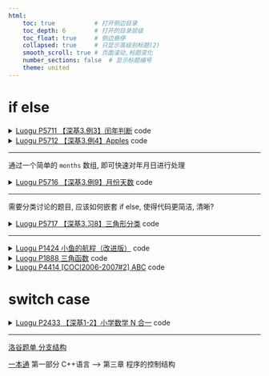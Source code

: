 ```yaml
---
html:
    toc: true           # 打开侧边目录
    toc_depth: 6        # 打开的目录层级
    toc_float: true     # 侧边悬停
    collapsed: true     # 只显示高级别标题(2)
    smooth_scroll: true # 页面滚动,标题变化
    number_sections: false  # 显示标题编号
    theme: united
---
```


# if else

<details><summary><a href="https://www.luogu.com.cn/problem/P5711" target="_blank">Luogu P5711 【深基3.例3】闰年判断</a> code</summary>

```cpp
#include <iostream>
using namespace std;

int n;

int main(){
    cin>>n;
    if( (n%4==0 && n%100!=0) || n%400==0 )
        cout<<1;
    else
        cout<<0;

    return 0;
}
```
</details>

<details><summary><a href="https://www.luogu.com.cn/problem/P5712" target="_blank">Luogu P5712 【深基3.例4】Apples</a> code</summary>

```cpp
#include <iostream>
using namespace std;

int main(){
    int x; cin>>x;

    if(x==0)
        printf("Today, I ate 0 apple.");
    else if(x==1)
        printf("Today, I ate 1 apple.");
    else 
        printf("Today, I ate %d apples.", x);

    return 0;
}
```
</details>

---

通过一个简单的 `months` 数组, 即可快速对年月日进行处理

<details><summary><a href="https://www.luogu.com.cn/problem/P5716" target="_blank">Luogu P5716 【深基3.例9】月份天数</a> code</summary>

```cpp
#include <iostream>
using namespace std;

int months[]={0, 31, 28, 31, 30, 31, 30, 31, 31, 30, 31, 30, 31};

int main(){
    int y, m;
    cin>>y>>m;
    if((y%4==0 && y%100!=0) || (y%400==0))
        months[2]=29;
    cout<<months[m];
    return 0;
}
```
</details>

---

需要分类讨论的题目, 应该如何嵌套 if else, 使得代码更简洁, 清晰?

<details><summary><a href="https://www.luogu.com.cn/problem/P5717" target="_blank">Luogu P5717 【深基3.习8】三角形分类</a> code</summary>

```cpp
#include <iostream>
#include <algorithm>
#include <cmath>
using namespace std;

int a[3];

int main(){
    cin>>a[0]>>a[1]>>a[2];
    sort(a, a+3);

    if(a[0]+a[1]>a[2]){  // 任意两边和大于第三边
    	if(pow(a[0], 2)+pow(a[1], 2) == pow(a[2], 2))
        	cout<<"Right triangle\n";
    	if(pow(a[0], 2)+pow(a[1], 2) > pow(a[2], 2))
        	cout<<"Acute triangle\n";
    	if(pow(a[0], 2)+pow(a[1], 2) < pow(a[2], 2))
        	cout<<"Obtuse triangle\n";
    	if(a[0]==a[1] || a[1]==a[2]) 
        	cout<<"Isosceles triangle\n";
    	if(a[0]==a[1] && a[2]==a[1])
        	cout<<"Equilateral triangle\n";
    }
    else
        cout<<"Not triangle\n";
    return 0;
}
```
</details>

---

<details><summary><a href="https://www.luogu.com.cn/problem/P1424" target="_blank">Luogu P1424 小鱼的航程（改进版）</a> code</summary>

```cpp
#include <iostream>
using namespace std;

int x, n, ans;

int main(){
    cin>>x>>n;
    for(int m=1; m<=n; m++){

        if(x!=7 && x!=6)
            ans+=250;

        if(x==7) x=1;
        else x++;
    }
    cout<<ans;
    return 0;
}
```
</details>

<details><summary><a href="https://www.luogu.com.cn/problem/P1888" target="_blank">Luogu P1888 三角函数</a> code</summary>

> 大边对大角, 小边对小角, 因此斜边和最短边对应的就是最小锐角

```cpp
#include <iostream>
#include <algorithm>
#include <cmath>
using namespace std;

int a[3];

int gcd(int a, int b){
    return b>0 ? gcd(b, a%b):a;
}

int main(){
    cin>>a[0]>>a[1]>>a[2];
    sort(a, a+3);

    cout<<a[0]/gcd(a[0], a[2])<<"/"<<a[2]/gcd(a[0], a[2]);

    return 0;
}
```
</details>

<details><summary><a href="https://www.luogu.com.cn/problem/P4414" target="_blank">Luogu P4414 [COCI2006-2007#2] ABC</a> code</summary>

```cpp
#include <iostream>
#include <algorithm>
#include <cstring>
using namespace std;

int a[3];

int main(){
    for(int i=0; i<3; i++) cin>>a[i];
    sort(a, a+3);

    string s;
    cin>>s;
    for(int i=0; i<s.size(); i++)
        if(s[i]=='A')
            cout<<a[0]<<" ";
        else if(s[i]=='B')
            cout<<a[1]<<" ";
        else
            cout<<a[2]<<" ";

    return 0;
}
```
</details>

# switch case

<details><summary><a href="https://www.luogu.com.cn/problem/P2433" target="_blank">Luogu P2433 【深基1-2】小学数学 N 合一</a> code</summary>

```cpp
#include <iostream>
#include <cmath>
using namespace std;

int n;

int main(){
	cin>>n;
	switch(n){
		case 1:{
			cout<<"I love Luogu!\n";
			break;
		}
		case 2:{
			cout<<2+4<<" "<<10-2-4<<"\n";
			break;
		}
		case 3:{
			int a=14/4;
			cout<<a<<"\n";
			cout<<a*4<<"\n";
			cout<<14-a*4<<"\n";
			break;
		}
		case 4:{
			cout<<500.0/3<<"\n";
			break;
		}
		case 5:{
			cout<<(260+220)/(12+20)<<"\n";
			break;
		}
		case 6:{
			double a=6,b=9;
			double c=sqrt(a*a+b*b);
			cout<<c<<"\n";
			break;
		}
		case 7:{
			int a=100;
			a+=10;
			cout<<a<<"\n";
			a-=20;
			cout<<a<<"\n";
			a=0;
			cout<<a<<"\n";
			break;
		}
		case 8:{
			int r=5;
			double pi=3.141593;
			cout<<2*pi*r<<"\n";
			cout<<r*r*pi<<"\n";
			cout<<4.0/3*pi*r*r*r<<"\n";
			break;
		}
		case 9:{
			cout<<(((1+1)*2+1)*2+1)*2<<"\n";
			break;
		}
		case 10:{
			cout<<9<<"\n";
			break;
		}
		case 11:{
			cout<<100.0/(8-5)<<"\n";
			break;
		}
		case 12:{
			cout<<'M'-'A'+1<<"\n";
			cout<<char('A'-1+18)<<"\n";
			break;
		}
		case 13:{
			int r1=4,r2=10;
			double pi=3.141593;
			double v=4.0/3*pi*r1*r1*r1+4.0/3*pi*r2*r2*r2;
			v=pow(v,1.0/3);
			printf("%.0lf\n",v);
			break;
		}
		case 14:{
			cout<<50<<"\n";
			break;
		}
	}
	return 0;
}
```
</details>


---
[洛谷题单 分支结构](https://www.luogu.com.cn/training/101#problems)

[一本通](http://ybt.ssoier.cn:8088/index.php) 第一部分 C++语言 --> 第三章 程序的控制结构